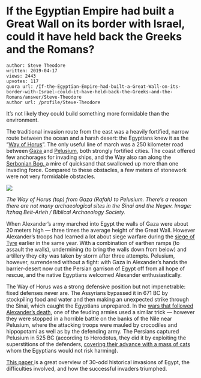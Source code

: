 # If the Egyptian Empire had built a Great Wall on its border with Israel, could it have held back the Greeks and the Romans?

	author: Steve Theodore
	written: 2019-04-17
	views: 2443
	upvotes: 117
	quora url: /If-the-Egyptian-Empire-had-built-a-Great-Wall-on-its-border-with-Israel-could-it-have-held-back-the-Greeks-and-the-Romans/answer/Steve-Theodore
	author url: /profile/Steve-Theodore


It’s not likely they could build something more formidable than the environment.

The traditional invasion route from the east was a heavily fortified, narrow route between the ocean and a harsh desert: the Egyptians knew it as the “[Way of Horus](https://www.ancient-origins.net/news-history-archaeology/newly-discovered-fortress-way-horus-egypt-stood-sentinel-020165)”. The only useful line of march was a 250 kilometer road between [Gaza ](https://en.wikipedia.org/wiki/History_of_Gaza)and [Pelusium](https://en.wikipedia.org/wiki/Pelusium), both strongly fortified cities. The coast offered few anchorages for invading ships, and the Way also ran along the [Serbonian Bog, ](https://en.wikipedia.org/wiki/Serbonian_Bog)a mire of quicksand that swallowed up more than one invading force. Compared to these obstacles, a few meters of stonework were not very formidable obstacles.

![](https://qph.fs.quoracdn.net/main-qimg-45215dfc2ea18a0f9f68df03bd9e5c03)

_The Way of Horus (top) from Gaza (Rafah) to Pelusium. There’s a reason there are not many archaeological sites in the Sinai and the Negev. Image: Itzhaq Beit-Arieh / Biblical Archaeology Society._ 

When Alexander’s army marched into Egypt the walls of Gaza were about 20 meters high — three times the average height of the Great Wall. However Alexander’s troops had learned a lot about siege warfare during the [siege of Tyre](https://en.wikipedia.org/wiki/Siege_of_Tyre_(332_BC)) earlier in the same year. With a combination of earthen ramps (to assault the walls), undermining (to bring the walls down from below) and artillery they city was taken by storm after three attempts. Pelusium, however, surrendered without a fight: with Gaza in Alexander’s hands the barrier-desert now cut the Persian garrison of Egypt off from all hope of rescue, and the native Egyptians welcomed Alexander enthusiastically.

The Way of Horus was a strong defensive position but not impenetrable: fixed defenses never are. The Assyrians bypassed it in 671 BC by stockpiling food and water and then making an unexpected strike through the Sinai, which caught the Egyptians unprepared. In the [wars that followed Alexander’s death](https://deadliestblogpage.wordpress.com/2018/03/14/diadochi-macedonian-game-of-thrones-part-7-perdiccas-invades-egypt/), one of the feuding armies used a similar trick — however they were stopped in a horrible battle on the banks of the Nile near Pelusium, where the attacking troops were mauled by crocodiles and hippopotami as well as by the defending army. The Persians captured Pelusium in 525 BC (according to Herodotus, they did it by exploiting the superstitions of the defenders, [covering their advance with a mass of cats](https://www.ancient.eu/article/43/the-battle-of-pelusium-a-victory-decided-by-cats/) whom the Egyptians would not risk harming).

[This paper ](https://www.academia.edu/3166864/Egypt_is_difficult_to_enter_Invading_Egypt_-_A_Game_Plan_seventh_-_forth_centuries_BCE_)is a great overview of 30-odd historical invasions of Egypt, the difficulties involved, and how the successful invaders triumphed.

